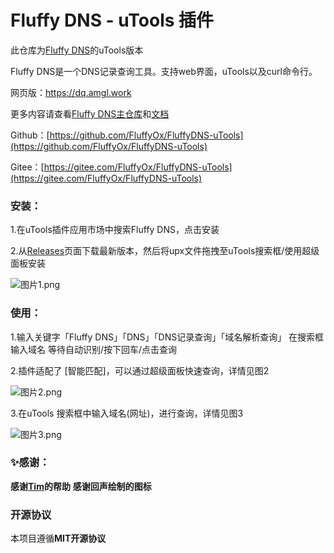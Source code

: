 # Fluffy DNS \- uTools 插件

此仓库为[Fluffy DNS](https://github.com/FluffyOx/FluffyDNS)的uTools版本

Fluffy DNS是一个DNS记录查询工具。支持web界面，uTools以及curl命令行。

网页版：https://dq.amgl.work

更多内容请查看[Fluffy DNS主仓库](https://github.com/FluffyOx/FluffyDNS)和[文档](https://docs-dq.amgl.work/)

Github：[https://github.com/FluffyOx/FluffyDNS-uTools](https://github.com/FluffyOx/FluffyDNS-uTools)

Gitee：[https://gitee.com/FluffyOx/FluffyDNS-uTools](https://gitee.com/FluffyOx/FluffyDNS-uTools)

### 安装：

1.在uTools插件应用市场中搜索Fluffy DNS，点击安装

2.从[Releases](https://github.com/FluffyOx/FluffyDNS/releases)页面下载最新版本，然后将upx文件拖拽至uTools搜索框/使用超级面板安装

![图片1.png](https://img1.imgtp.com/2023/08/19/en2SwLIL.png)

### 使用：

1.输入关键字「Fluffy DNS」「DNS」「DNS记录查询」「域名解析查询」
在搜索框输入域名
等待自动识别/按下回车/点击查询

2.插件适配了 [智能匹配]，可以通过超级面板快速查询，详情见图2

![图片2.png](https://img1.imgtp.com/2023/08/19/lSsBaupv.png)

3.在uTools 搜索框中输入域名(网址)，进行查询，详情见图3

![图片3.png](https://img1.imgtp.com/2023/08/19/urZZfy1j.png)

### ✨感谢：

**感谢[Tim](https://github.com/Timfti)的帮助**
**感谢回声绘制的图标**



### 开源协议

本项目遵循**MIT开源协议**
